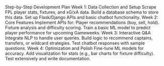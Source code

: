 Step-by-Step Development Plan
Week 1: Data Collection and Setup
Scrape FPL player stats, fixtures, and xG/xA data.
Build a database schema to store this data.
Set up Flask/Django APIs and basic chatbot functionality.
Week 2: Core Features
Implement APIs for:
Player recommendations (buy, sell, hold).
Fixture analysis and difficulty scoring.
Train a basic ML model to predict player performance for upcoming Gameweeks.
Week 3: Interactive Q&A
Integrate NLP to handle user queries.
Build logic to recommend captains, transfers, or wildcard strategies.
Test chatbot responses with sample questions.
Week 4: Optimization and Polish
Fine-tune ML models for accuracy.
Add visualization for stats (e.g., bar charts for fixture difficulty).
Test extensively and write documentation.
